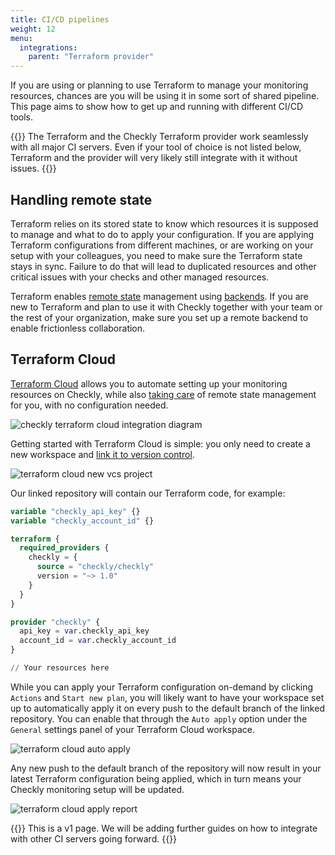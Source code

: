 ```yaml
---
title: CI/CD pipelines
weight: 12
menu:
  integrations:
    parent: "Terraform provider"
---
```


If you are using or planning to use Terraform to manage your monitoring resources, chances are you will be using it in some sort of shared pipeline. This page aims to show how to get up and running with different CI/CD tools.

{{<info>}}
The Terraform and the Checkly Terraform provider work seamlessly with all major CI servers. Even if your tool of choice is not listed below, Terraform and the provider will very likely still integrate with it without issues.
{{</info>}}

## Handling remote state

Terraform relies on its stored state to know which resources it is supposed to manage and what to do to apply your configuration. If you are applying Terraform configurations from different machines, or are working on your setup with your colleagues, you need to make sure the Terraform state stays in sync. Failure to do that will lead to duplicated resources and other critical issues with your checks and other managed resources.

Terraform enables [remote state](https://www.terraform.io/language/state/remote) management using [backends](https://www.terraform.io/language/settings/backends). If you are new to Terraform and plan to use it with Checkly together with your team or the rest of your organization, make sure you set up a remote backend to enable frictionless collaboration.

## Terraform Cloud

[Terraform Cloud](https://terraform.io/cloud) allows you to automate setting up your monitoring resources on Checkly, while also [taking care](https://www.terraform.io/cloud-docs/workspaces/state) of remote state management for you, with no configuration needed.

![checkly terraform cloud integration diagram](/docs/images/terraform-provider/hashicorp-terraform-checkly-horizontal.png)

Getting started with Terraform Cloud is simple: you only need to create a new workspace and [link it to version control](https://www.terraform.io/cloud-docs/vcs). 

![terraform cloud new vcs project](/docs/images/terraform-provider/cicd-1.png)

Our linked repository will contain our Terraform code, for example:

```terraform
variable "checkly_api_key" {}
variable "checkly_account_id" {}

terraform {
  required_providers {
    checkly = {
      source = "checkly/checkly"
      version = "~> 1.0"
    }
  }
}

provider "checkly" {
  api_key = var.checkly_api_key
  account_id = var.checkly_account_id
}

// Your resources here
```

While you can apply your Terraform configuration on-demand by clicking `Actions` and `Start new plan`, you will likely want to have your workspace set up to automatically apply it on every push to the default branch of the linked repository. You can enable that through the `Auto apply` option under the `General` settings panel of your Terraform Cloud workspace.

![terraform cloud auto apply](/docs/images/terraform-provider/cicd-2.png)

Any new push to the default branch of the repository will now result in your latest Terraform configuration being applied, which in turn means your Checkly monitoring setup will be updated.

![terraform cloud apply report](/docs/images/terraform-provider/cicd-3.png)

{{<info>}}
This is a v1 page. We will be adding further guides on how to integrate with other CI servers going forward.
{{</info>}}
